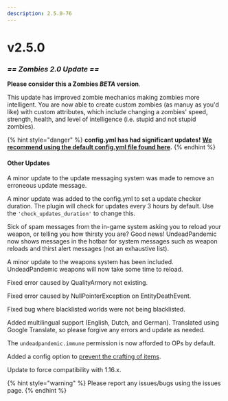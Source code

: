```yaml
---
description: 2.5.0-76
---
```


# v2.5.0

### _**== Zombies 2.0 Update ==**_

**Please consider this a Zombies **_**BETA**_** version**.

This update has improved zombie mechanics making zombies more intelligent. You are now able to create custom zombies (as manuy as you'd like) with custom attributes, which include changing a zombies' speed, strength, health, and level of intelligence (i.e. stupid and not stupid zombies).

{% hint style="danger" %}
**config.yml has had significant updates!** [**We recommend using the default config.yml file found here**](../../configuration/config.yml/)**.**
{% endhint %}

#### Other Updates

A minor update to the update messaging system was made to remove an erroneous update message.

A minor update was added to the config.yml to set a update checker duration. The plugin will check for updates every 3 hours by default. Use the `'check_updates_duration'` to change this.

Sick of spam messages from the in-game system asking you to reload your weapon, or telling you how thirsty you are? Good news! UndeadPandemic now shows messages in the hotbar for system messages such as weapon reloads and thirst alert messages (not an exhaustive list).

A minor update to the weapons system has been included. UndeadPandemic weapons will now take some time to reload.

Fixed error caused by QualityArmory not existing.

Fixed error caused by NullPointerException on EntityDeathEvent.

Fixed bug where blacklisted worlds were not being blacklisted.

Added multilingual support (English, Dutch, and German). Translated using Google Translate, so please forgive any errors and update as needed.

The `undeadpandemic.immune` permission is now afforded to OPs by default.

Added a config option to [prevent the crafting of items](broken-reference).

Update to force compatibility with 1.16.x.

{% hint style="warning" %}
Please report any issues/bugs using the issues page.
{% endhint %}
